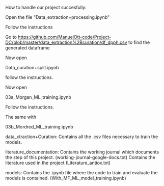 How to handle our project succesfully: 

Open the file "Data_extraction+processing.ipynb"

Follow the instructions

Go to https://github.com/ManuelOtt-code/Project-DC/blob/master/data_extraction%2Bcuration/df_dpph.csv to find the generated dataframe

Now open 

Data_curation+split.ipynb 

follow the instructions. 

Now open

03a_Morgan_ML_training.ipynb

Follow the instructions. 

The same with 

03b_Mordred_ML_training.ipynb





data_xtraction+Curation:
Contains all the .csv files necessary to train the models.

literature_documentation:
Contains the working journal which documents the step of this project. (working-journal-google-docs.txt)
Contains the literature used in the project (Literature_antiox.txt)

models:
Contains the .ipynb file where the code to train and evaluate the models is contained. (With_MF_ML_model_training.ipynb)
